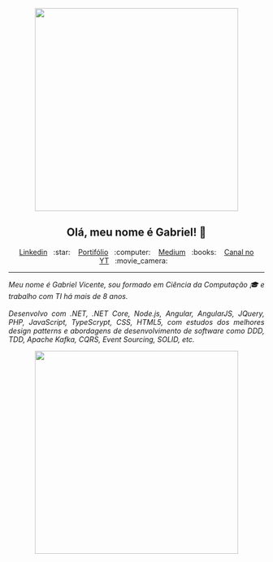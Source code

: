 <p align="center">
  <img src="https://www.teluxsystems.com/wp-content/uploads/2019/04/bespoke-telux-800px.png" width="400"/>
</p>

<p align="center">
  <h2 align="center">Olá, meu nome é Gabriel! 👋</h2> 
  
  <p align="center">
    <a href="https://www.linkedin.com/in/gvms23/">Linkedin</a>&nbsp;&nbsp;&nbsp;:star:&nbsp;&nbsp;&nbsp;
    <a href="https://gabrielvicente.ch">Portifólio</a>&nbsp;&nbsp;&nbsp;:computer:&nbsp;&nbsp;&nbsp;
    <a href="https://medium.com/@gabrielvicente.m">Medium</a>&nbsp;&nbsp;&nbsp;:books:&nbsp;&nbsp;&nbsp;
    <a href="https://www.youtube.com/channel/UCXGRzlZwxvg4z2IZrcU1rzA">Canal no YT</a>&nbsp;&nbsp;&nbsp;:movie_camera:&nbsp;&nbsp;&nbsp;
  </p>

</p>

<hr>

<em align="justify">

Meu nome é Gabriel Vicente, sou formado em Ciência da Computação :mortar_board: e trabalho com TI há mais de 8 anos.
<br><br>
Desenvolvo com .NET, .NET Core, Node.js, Angular, AngularJS, JQuery, PHP, JavaScript, TypeScrypt, CSS, HTML5, com estudos dos melhores design patterns e abordagens de desenvolvimento de software como DDD, TDD, Apache Kafka, CQRS, Event Sourcing, SOLID, etc.

</em>

<p align="center">
  <img src="https://empirical-software.engineering/assets/images/developer.png" width="400"/>
</p>
